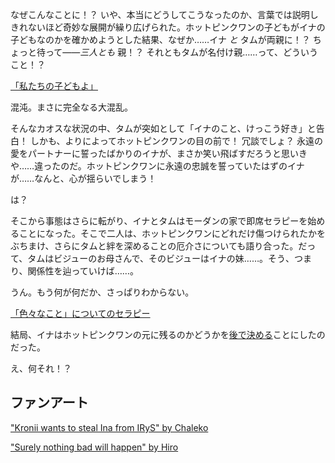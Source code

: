<!-- title: ネトラレ -->
<!-- relationship: Romantic -->

なぜこんなことに！？ いや、本当にどうしてこうなったのか、言葉では説明しきれないほど奇妙な展開が繰り広げられた。ホットピンクワンの子どもがイナの子どもなのかを確かめようとした結果、なぜか……イナ _と_ タムが両親に！？ ちょっと待って――_三人とも_ 親！？ それともタムが名付け親……って、どういうこと！？

[「私たちの子どもよ」](#embed:https://www.youtube.com/live/Y_f17MHHHzc?t=7900)

混沌。まさに完全なる大混乱。

そんなカオスな状況の中、タムが突如として「イナのこと、けっこう好き」と告白！ しかも、よりによってホットピンクワンの目の前で！ 冗談でしょ？ 永遠の愛をパートナーに誓ったばかりのイナが、まさか笑い飛ばすだろうと思いきや……違ったのだ。ホットピンクワンに永遠の忠誠を誓っていたはずのイナが……なんと、心が揺らいでしまう！

は？

そこから事態はさらに転がり、イナとタムはモーダンの家で即席セラピーを始めることになった。そこで二人は、ホットピンクワンにどれだけ傷つけられたかをぶちまけ、さらにタムと絆を深めることの厄介さについても語り合った。だって、タムはビジューのお母さんで、そのビジューはイナの妹……。そう、つまり、関係性を辿っていけば……。

うん。もう何が何だか、さっぱりわからない。

[「色々なこと」についてのセラピー](#embed:https://www.youtube.com/live/Y_f17MHHHzc?t=8802)

結局、イナはホットピンクワンの元に残るのかどうかを[後で決める](https://www.youtube.com/live/Y_f17MHHHzc?t=9796)ことにしたのだった。

え、何それ！？

## ファンアート

["Kronii wants to steal Ina from IRyS" by Chaleko](https://x.com/Chalek0/status/1923051887990800540)

["Surely nothing bad will happen" by Hiro](https://x.com/hiroavrs/status/1921224812703232063)

<!-- irys -->